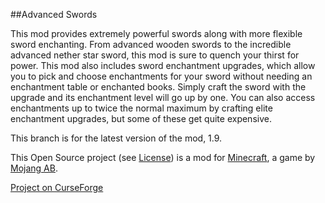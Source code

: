 ##Advanced Swords

This mod provides extremely powerful swords along with more flexible sword enchanting. From advanced wooden swords to the incredible advanced nether star sword, this mod is sure to quench your thirst for power.
This mod also includes sword enchantment upgrades, which allow you to pick and choose enchantments for your sword without needing an enchantment table or enchanted books. Simply craft the sword with the upgrade and its enchantment level will go up by one.
You can also access enchantments up to twice the normal maximum by crafting elite enchantment upgrades, but some of these get quite expensive.

This branch is for the latest version of the mod, 1.9.

This Open Source project (see [License](https://github.com/sblectric/AdvancedSwords/blob/master/license.md)) is a mod for [Minecraft](http://www.minecraft.net/), a game by [Mojang AB](http://mojang.com/).

[Project on CurseForge](http://minecraft.curseforge.com/projects/advanced-swords)
